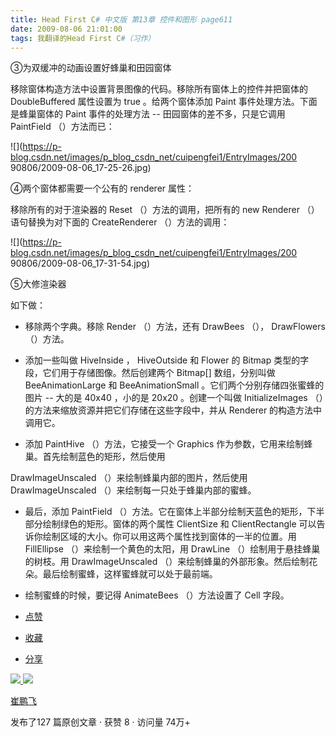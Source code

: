 ```yaml
---
title: Head First C# 中文版 第13章 控件和图形 page611
date: 2009-08-06 21:01:00
tags: 我翻译的Head First C#（习作）
---
```

③为双缓冲的动画设置好蜂巢和田园窗体

  

移除窗体构造方法中设置背景图像的代码。移除所有窗体上的控件并把窗体的  DoubleBuffered  属性设置为  true  。给两个窗体添加
Paint  事件处理方法。下面是蜂巢窗体的  Paint  事件的处理方法  \--  田园窗体的差不多，只是它调用  PaintField
（）方法而已：

  

![](https://p-blog.csdn.net/images/p_blog_csdn_net/cuipengfei1/EntryImages/200
90806/2009-08-06_17-25-26.jpg)

④两个窗体都需要一个公有的  renderer  属性：

  

移除所有的对于渲染器的  Reset  （）方法的调用，把所有的  new Renderer  （）语句替换为对下面的  CreateRenderer
（）方法的调用：

  

![](https://p-blog.csdn.net/images/p_blog_csdn_net/cuipengfei1/EntryImages/200
90806/2009-08-06_17-31-54.jpg)

⑤大修渲染器

  

如下做：

  

*  移除两个字典。移除  Render  （）方法，还有  DrawBees  （），  DrawFlowers  （）方法。 

  

*  添加一些叫做  HiveInside  ，  HiveOutside  和  Flower  的  Bitmap  类型的字段，它们用于存储图像。然后创建两个  Bitmap[]  数组，分别叫做  BeeAnimationLarge  和  BeeAnimationSmall  。它们两个分别存储四张蜜蜂的图片  \--  大的是  40x40  ，小的是  20x20  。创建一个叫做  InitializeImages  （）的方法来缩放资源并把它们存储在这些字段中，并从  Renderer  的构造方法中调用它。 

  

*  添加  PaintHive  （）方法，它接受一个  Graphics  作为参数，它用来绘制蜂巢。首先绘制蓝色的矩形，然后使用 

DrawImageUnscaled  （）来绘制蜂巢内部的图片，然后使用  DrawImageUnscaled  （）来绘制每一只处于蜂巢内部的蜜蜂。

  

*  最后，添加  PaintField  （）方法。它在窗体上半部分绘制天蓝色的矩形，下半部分绘制绿色的矩形。窗体的两个属性  ClientSize  和  ClientRectangle  可以告诉你绘制区域的大小。你可以用这两个属性找到窗体的一半的位置。用  FillEllipse  （）来绘制一个黄色的太阳，用  DrawLine  （）绘制用于悬挂蜂巢的树枝。用  DrawImageUnscaled  （）来绘制蜂巢的外部形象。然后绘制花朵。最后绘制蜜蜂，这样蜜蜂就可以处于最前端。 

  

*  绘制蜜蜂的时候，要记得  AnimateBees  （）方法设置了  Cell  字段。 

  * [ 点赞  ](javascript:;)
  * [ 收藏  ](javascript:;)
  * [ 分享 ](javascript:;)

[ ![](https://profile.csdnimg.cn/5/2/5/3_cuipengfei1)
![](https://g.csdnimg.cn/static/user-reg-year/1x/11.png)
](https://blog.csdn.net/cuipengfei1)

[ 崔鹏飞 ](https://blog.csdn.net/cuipengfei1)

发布了127 篇原创文章  ·  获赞 8  ·  访问量 74万+

